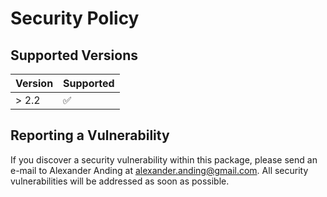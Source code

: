 # Security Policy

## Supported Versions

| Version | Supported          |
| ------- | ------------------ |
| > 2.2   | :white_check_mark: |

## Reporting a Vulnerability

If you discover a security vulnerability within this package, please send an e-mail to Alexander Anding at
alexander.anding@gmail.com. All security vulnerabilities will be addressed as soon as possible.
